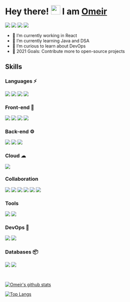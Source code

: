 # Hey there! <img src="https://github.com/TheDudeThatCode/TheDudeThatCode/blob/master/Assets/Hi.gif" width="30px"/> I am <a href="https://omeir.tech"> Omeir </a>

[<img src="https://img.shields.io/badge/Portfolio-%23000000.svg?style=for-the-badge&logo=firefox&logoColor=#FF7139" />][portfolio]
[<img src="https://img.shields.io/badge/Gmail-D14836?style=for-the-badge&logo=gmail&logoColor=white" />][gmail]
[<img src="https://img.shields.io/badge/omeiirr-%231DA1F2.svg?style=for-the-badge&logo=Twitter&logoColor=white" className="twitter"/>][twitter]
[<img src="https://img.shields.io/badge/linkedin-%230077B5.svg?style=for-the-badge&logo=linkedin&logoColor=white" />][linkedin]

- 🔭 I’m currently working in React
- 🌱 I’m currently learning Java and DSA
- 👯 I’m curious to learn about DevOps
- 🚀 2021 Goals: Contribute more to open-source projects

<!-- ### Connect with me: -->

## Skills
### Languages ⚡
<img src="https://img.shields.io/badge/javascript-%23323330.svg?style=for-the-badge&logo=javascript&logoColor=%23F7DF1E" /> <img src="https://img.shields.io/badge/java-%23ED8B00.svg?style=for-the-badge&logo=java&logoColor=white" /> <img src="https://img.shields.io/badge/c++-%2300599C.svg?style=for-the-badge&logo=c%2B%2B&logoColor=white" /> <img src="https://img.shields.io/badge/python-3670A0?style=for-the-badge&logo=python&logoColor=ffdd54" />

### Front-end 🎨
<img src="https://img.shields.io/badge/html5-%23E34F26.svg?style=for-the-badge&logo=html5&logoColor=white" /> <img src="https://img.shields.io/badge/css3-%231572B6.svg?style=for-the-badge&logo=css3&logoColor=white"/> <img src="https://img.shields.io/badge/react-%2320232a.svg?style=for-the-badge&logo=react&logoColor=%2361DAFB" /> <img src="https://img.shields.io/badge/SASS-hotpink.svg?style=for-the-badge&logo=SASS&logoColor=white" />

### Back-end ⚙
<img src="https://img.shields.io/badge/node.js-6DA55F?style=for-the-badge&logo=node.js&logoColor=white" /> <img src="https://img.shields.io/badge/express.js-%23404d59.svg?style=for-the-badge&logo=express&logoColor=%2361DAFB" /> <img src="https://img.shields.io/badge/Postman-FF6C37?style=for-the-badge&logo=postman&logoColor=white" />

### Cloud ☁
<img src="https://img.shields.io/badge/AWS-%23FF9900.svg?style=for-the-badge&logo=amazon-aws&logoColor=white" />

### Collaboration
<img src="https://img.shields.io/badge/git-%23F05033.svg?style=for-the-badge&logo=git&logoColor=white" /> <img src="https://img.shields.io/badge/github-%23121011.svg?style=for-the-badge&logo=github&logoColor=white" /> <img src="https://img.shields.io/badge/figma-%23F24E1E.svg?style=for-the-badge&logo=figma&logoColor=black)" /> <img src="https://img.shields.io/badge/Notion-%23000000.svg?style=for-the-badge&logo=notion&logoColor=white"/> <img src="https://img.shields.io/badge/Trello-%23026AA7.svg?style=for-the-badge&logo=Trello&logoColor=white" /> <img src="https://img.shields.io/badge/jira-%230A0FFF.svg?style=for-the-badge&logo=jira&logoColor=white" />

### Tools
<img src="https://img.shields.io/badge/Visual%20Studio%20Code-0078d7.svg?style=for-the-badge&logo=visual-studio-code&logoColor=white" /> <img src="https://img.shields.io/badge/IntelliJIDEA-000000.svg?style=for-the-badge&logo=intellij-idea&logoColor=white" />

### DevOps 🚅
<img src="https://img.shields.io/badge/docker-%230db7ed.svg?style=for-the-badge&logo=docker&logoColor=white" /> <img src="https://img.shields.io/badge/kubernetes-%23326ce5.svg?style=for-the-badge&logo=kubernetes&logoColor=white" />

### Databases 📦
<img src="https://img.shields.io/badge/mysql-%2300f.svg?style=for-the-badge&logo=mysql&logoColor=white" /> <img src="https://img.shields.io/badge/MongoDB-%234ea94b.svg?style=for-the-badge&logo=mongodb&logoColor=white" />


<br/>

[![Omeir's github stats](https://github-readme-stats.vercel.app/api?username=omeiirr&count_private=true&show_icons=true&theme=radical&hide_rank=false)](https://github.com/anuraghazra/github-readme-stats)

[![Top Langs](https://github-readme-stats.vercel.app/api/top-langs/?username=omeiirr)](https://github.com/anuraghazra/github-readme-stats)

[portfolio]: https://omeir.tech
[gmail]: mailto:omeirf.02@gmail.com
[twitter]: https://twitter.com/omeiirr
[linkedin]: https://linkedin.com/in/omeir-fawaz
[leetcode]: https://leetcode.com/omeiirr

<!-- Badges sourced from https://ileriayo.github.io/markdown-badges -->

<!--
**omeiirr/omeiirr** is a ✨ _special_ ✨ repository because its `README.md` (this file) appears on your GitHub profile.

Here are some ideas to get you started:

- 🔭 I’m currently working on ...
- 🌱 I’m currently learning ...
- 👯 I’m looking to collaborate on ...
- 🤔 I’m looking for help with ...
- 💬 Ask me about ...
- 📫 How to reach me: ...
- 😄 Pronouns: ...
- ⚡ Fun fact: ...
-->
